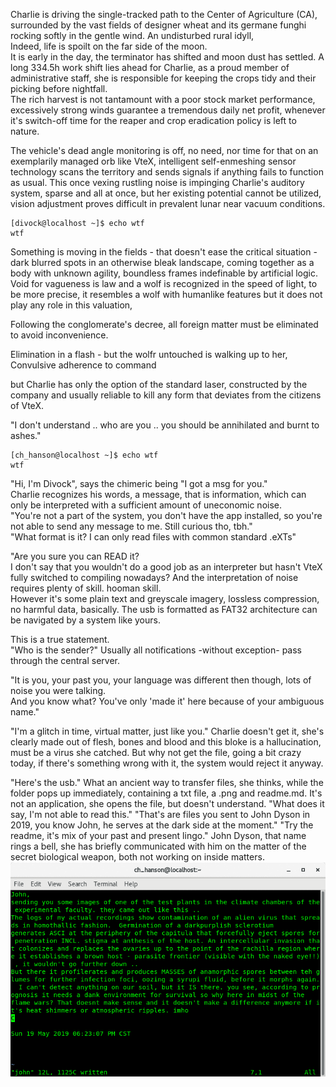 Charlie is driving the single-tracked path to the Center of Agriculture (CA), surrounded by the vast fields of designer wheat and its germane funghi 
rocking softly in the gentle wind. An undisturbed rural idyll,<br>
Indeed, life is spoilt on the far side of the moon.<br>
It is early in the day, the terminator has shifted and moon dust has settled. A long 334.5h work shift lies ahead for Charlie, as a proud member of administrative staff, she is responsible for keeping the crops tidy and their picking before nightfall.<br>
The rich harvest is not tantamount with a poor stock market performance, excessively strong winds guarantee a tremendous daily net profit, whenever it's switch-off time for the reaper and crop eradication policy is left to nature. 

The vehicle's dead angle monitoring is off, no need, nor time for that on an exemplarily managed orb like VteX, intelligent self-enmeshing sensor technology scans the territory and sends signals if anything fails to function as usual. This once vexing rustling noise is impinging Charlie's auditory system, sparse and all at once, but her existing potential cannot be utilized, vision adjustment proves difficult in prevalent lunar near vacuum conditions. 
```
[divock@localhost ~]$ echo wtf
wtf
```
Something is moving in the fields - that doesn't ease the critical situation - dark blurred spots in an otherwise bleak landscape, coming together as a body with unknown agility, boundless frames indefinable by artificial logic. Void for vagueness is law and a wolf is recognized in the speed of light, to be more precise, it resembles a wolf with humanlike features but it does not play any role in this valuation, 

Following the conglomerate's decree, all foreign matter must be eliminated to avoid inconvenience.




Elimination in a flash - but the wolfr untouched is walking up to her,  
Convulsive adherence to command 

but Charlie has only the option of the standard laser, constructed by the company and usually reliable to kill any form that deviates from the citizens of VteX. 

"I don't understand .. who are you .. you should be annihilated and burnt to ashes."

```
[ch_hanson@localhost ~]$ echo wtf
wtf
```
"Hi, I'm Divock", says the chimeric being "I got a msg for you." <br>
Charlie recognizes his words, a message, that is information, which can only be interpreted with a sufficient amount of uneconomic noise.<br>
"You're not a part of the system, you don't have the app installed, so you're not able to send any message to me. Still curious tho, tbh."<br> 
"What format is it? I can only read files with common standard .eXTs"

"Are you sure you can READ it?<br>
I don't say that you wouldn't do a good job as an interpreter but hasn't VteX fully switched to compiling nowadays? 
And the interpretation of noise requires plenty of skill. hooman skill.<br>
However it's some plain text and greyscale imagery, lossless compression, no harmful data, basically. The usb is formatted as FAT32 architecture can be navigated by a system like yours. 

This is a true statement.<br>
"Who is the sender?" Usually all notifications -without exception- pass through the central server. 

"It is you, your past you, your language was different then though, lots of noise you were talking.<br>
And you know what? You've only 'made it' here because of your ambiguous name."

"I'm a glitch in time, virtual matter, just like you." 
Charlie doesn't get it, she's clearly made out of flesh, bones and blood and this bloke is a hallucination, must be a virus she catched. 
But why not get the file, going a bit crazy today,
if there's something wrong with it, the system would reject it anyway. 

 "Here's the usb." What an ancient way to transfer files, she thinks, while the folder pops up immediately, containing a txt file, a .png and readme.md. It's not an application, she opens the file, but doesn't understand. "What does it say, I'm not able to read this."
"That's are files you sent to John Dyson in 2019, you know John, he serves at the dark side at the moment." "Try the readme, it's mix of your past and present lingo." John Dyson, that name rings a bell, she has briefly communicated with him on the matter of the secret biological weapon, both not working on inside matters.
![](https://github.com/the-vtex-files/the-vtex-files.github.io/blob/master/images/letter.gif) 
